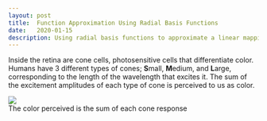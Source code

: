 ```yaml
---
layout: post
title:  Function Approximation Using Radial Basis Functions
date:   2020-01-15
description: Using radial basis functions to approximate a linear mapping
---
```

Inside the retina are cone cells, photosensitive cells that differentiate color. Humans have 3 different types of cones; **S**mall, **M**edium, and **L**arge, corresponding to the length of the wavelength that excites it. The sum of the excitement amplitudes of each type of cone is perceived to us as color.

<div class="img_row">
    <img class="col two first" src="{{ site.baseurl }}/assets/img/Figure_5.png">
</div>
<div class="col two first caption">
    The color perceived is the sum of each cone response
</div>
